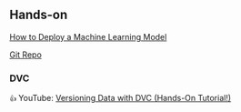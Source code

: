 
## Hands-on

[How to Deploy a Machine Learning Model](https://www.maartengrootendorst.com/blog/deploy/)

[Git Repo](https://github.com/MaartenGr/ML-API/tree/master?tab=readme-ov-file#deploying-your-machine-learning-model)

### DVC
`👍` YouTube: [Versioning Data with DVC (Hands-On Tutorial!)](https://www.youtube.com/watch?v=kLKBcPonMYw)